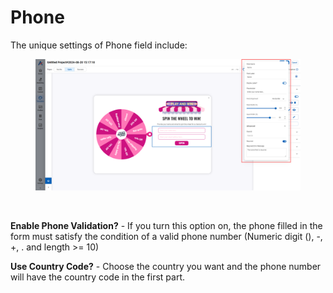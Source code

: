 # Phone

The unique settings of Phone field include:

<figure><img src="../../../../../.gitbook/assets/image (3837).png" alt=""><figcaption></figcaption></figure>

<figure><img src="https://lh7-rt.googleusercontent.com/docsz/AD_4nXcYDBPvBPviSYNH0PhM0IW4rmJo1F4VVzbOSyBV1PM52QRk9PddGmhXxQpBAbuCeZwMP35SGGTZTR-lC5orI4hpzAgjsQ5U11LrcGFARCiaHZEA92HkOPedwH1I5wQMwFnrKO8JkjBP6MhwsSpWoDuTrAOI?key=McWN_Lv9ZK-QuQzVrY3nVw" alt=""><figcaption></figcaption></figure>

**Enable Phone Validation?** - If you turn this option on, the phone filled in the form must satisfy the condition of a valid phone number (Numeric digit (), -, +, . and length >= 10)

**Use Country Code?** - Choose the country you want and the phone number will have the country code in the first part.&#x20;

